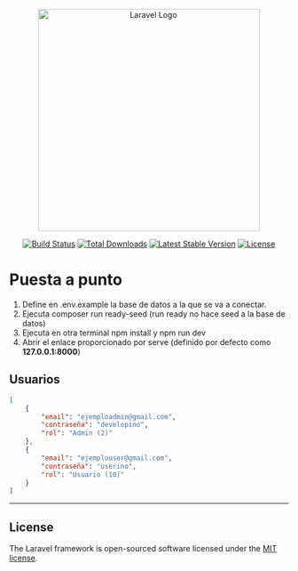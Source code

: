 <p align="center"><a href="https://laravel.com" target="_blank"><img src="https://raw.githubusercontent.com/laravel/art/master/logo-lockup/5%20SVG/2%20CMYK/1%20Full%20Color/laravel-logolockup-cmyk-red.svg" width="400" alt="Laravel Logo"></a></p>

<p align="center">
<a href="https://github.com/laravel/framework/actions"><img src="https://github.com/laravel/framework/workflows/tests/badge.svg" alt="Build Status"></a>
<a href="https://packagist.org/packages/laravel/framework"><img src="https://img.shields.io/packagist/dt/laravel/framework" alt="Total Downloads"></a>
<a href="https://packagist.org/packages/laravel/framework"><img src="https://img.shields.io/packagist/v/laravel/framework" alt="Latest Stable Version"></a>
<a href="https://packagist.org/packages/laravel/framework"><img src="https://img.shields.io/packagist/l/laravel/framework" alt="License"></a>
</p>

# Puesta a punto

1. Define en .env.example la base de datos a la que se va a conectar.
2. Ejecuta composer run ready-seed (run ready no hace seed a la base de datos)
3. Ejecuta en otra terminal npm install y npm run dev
4. Abrir el enlace proporcionado por serve (definido por defecto como **127.0.0.1:8000**)

## Usuarios
```json
[
    {
        "email": "ejemploadmin@gmail.com",
        "contraseña": "developino",
        "rol": "Admin (2)"
    },
    {
        "email": "ejemplouser@gmail.com",
        "contraseña": "userino",
        "rol": "Usuario (10)"
    }
]
```
---

## License

The Laravel framework is open-sourced software licensed under the [MIT license](https://opensource.org/licenses/MIT).
